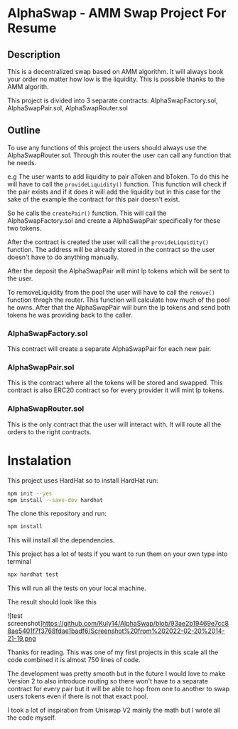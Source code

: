 # AlphaSwap - AMM Swap Project For Resume

## Description

This is a decentralized swap based on AMM algorithm. It will always book your order no matter how low is the liquidity. This is possible thanks to the AMM algorith. 

This project is divided into 3 separate contracts: AlphaSwapFactory.sol, AlphaSwapPair.sol, AlphaSwapRouter.sol

## Outline

To use any functions of this project the users should always use the AlphaSwapRouter.sol. Through this router the user can call any function that he needs.

e.g The user wants to add liquidity to pair aToken and bToken. To do this he will have to call the `provideLiquidity()` function. This function will check if the pair exists and if it does it will add the liquidity but in this case for the sake of the example the contract for this pair doesn't exist.

So he calls the `createPair()` function. This will call the AlphaSwapFactory.sol and create a AlphaSwapPair specifically for these two tokens. 

After the contract is created the user will call the `provideLiquidity()` function. The address will be already stored in the contract so the user doesn't have to do anything manually. 

After the deposit the AlphaSwapPair will mint lp tokens which will be sent to the user. 

To removeLiquidity from the pool the user will have to call the `remove()` function throgh the router. This function will calculate how much of the pool he owns. After that the AlphaSwapPair will burn the lp tokens and send both tokens he was providing back to the caller.



### AlphaSwapFactory.sol

This contract will create a separate AlphaSwapPair for each new pair. 


### AlphaSwapPair.sol

This is the contract where all the tokens will be stored and swapped. This contract is also ERC20 contract so for every provider it will mint lp tokens.

### AlphaSwapRouter.sol

This is the only contract that the user will interact with. It will route all the orders to the right contracts.

# Instalation

This project uses HardHat so to install HardHat run:

```bash
npm init --yes
npm install --save-dev hardhat
```

The clone this repository and run:

```bash
npm install
```

This will install all the dependencies.

This project has a lot of tests if you want to run them on your own type into terminal

```bash
npx hardhat test
```
This will run all the tests on your local machine.

The result should look like this

![test screenshot]https://github.com/Kuly14/AlphaSwap/blob/93ae2b19469e7cc88ae5401f7f3768fdae1badf6/Screenshot%20from%202022-02-20%2014-21-19.png


Thanks for reading. This was one of my first projects in this scale all the code combined it is almost 750 lines of code.

The development was pretty smooth but in the future I would love to make Version 2 to also introduce routing so there won't have to a separate contract for every pair but it will be able to hop from one to another to swap users tokens even if there is not that exact pool.


I took a lot of inspiration from Uniswap V2 mainly the math but I wrote all the code myself.

